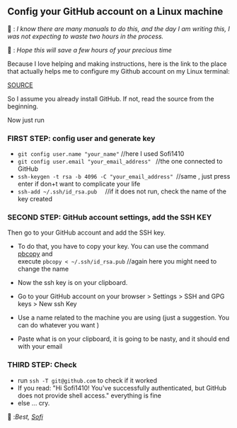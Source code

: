 ## Config your GitHub account on a Linux machine

🐼 : _I know there are many manuals to do this, and the day I am writing this, I was not expecting to waste two hours in the process._

🐼 : _Hope this will save a few hours of your precious time_

Because I love helping and making instructions, here is the link to the place that actually helps me to configure my Github account on my Linux terminal:

[SOURCE](https://www.makeuseof.com/install-configure-git-on-linux/)

So I assume you already install GitHub. If not,  read the source from the beginning.

Now just run 

### FIRST STEP: config user and generate key
+ ``git config user.name "your_name"`` //here I used Sofi1410
+ `git config user.email "your_email_address" ` //the one connected to GitHub
+ `ssh-keygen -t rsa -b 4096 -C "your_email_address" `//same , just press enter if don+t want to complicate your life
+ `ssh-add ~/.ssh/id_rsa.pub  `  //if it does not run, check the name of the key created

### SECOND STEP: GitHub account settings, add the SSH KEY
Then go to your GitHub account and add the SSH key. 
+ To do that, you have to copy your key. 
  You can use the command [pbcopy](https://ostechnix.com/how-to-use-pbcopy-and-pbpaste-commands-on-linux/) and  
  execute `pbcopy < ~/.ssh/id_rsa.pub`  //again here you might need to change the name

+ Now the ssh key is on your clipboard.
+ Go to your GitHub account on your browser > Settings > SSH and GPG keys > New ssh Key
+ Use a name related to the machine you are using (just a suggestion. You can do whatever you want ) 
+ Paste what is on your clipboard, it is going to be nasty, and it should end with your email

### THIRD STEP: Check
+ run `ssh -T git@github.com` to check if it worked
+ If you read: "Hi Sofi1410! You've successfully authenticated, but GitHub does not provide shell access." everything is fine
+ else ... cry.


🐼 :_Best, [Sofi](https://github.com/Sofi1410)_
